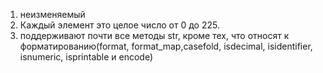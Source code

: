 1) неизменяемый
2) Каждый элемент это целое число от 0 до 225.
3) поддерживают почти все методы str, кроме тех, что относят к форматированию(format, format_map,casefold, isdecimal, isidentifier, isnumeric, isprintable и encode)


